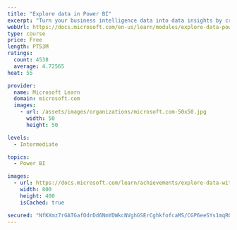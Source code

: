 ```yaml
---
title: "Explore data in Power BI"
excerpt: "Turn your business intelligence data into data insights by creating and configuring Power BI dashboards."
webUrl: https://docs.microsoft.com/en-us/learn/modules/explore-data-power-bi/
type: course
price: Free
length: PT53M
ratings:
  count: 4538
  average: 4.72565
heat: 55

provider:
  name: Microsoft Learn
  domain: microsoft.com
  images:
    - url: /assets/images/organizations/microsoft.com-50x50.jpg
      width: 50
      height: 50

levels:
  - Intermediate

topics:
  - Power BI

images:
  - url: https://docs.microsoft.com/learn/achievements/explore-data-with-power-bi-desktop-social.png
    width: 800
    height: 400
    isCached: true

secured: "NfKXmz7rGATGafOdrDd6NmYDWkcNVghGSErCghkfofcaMS/CGP6eeSYs1mqRQ3Pl7cMkbRue1hc0bCLqrL+PDbdvDJVUISkbgk76cKdGBcr0pqs6+DsUiiw/lj+5ABOEEepEobTjy7RZRAh2c6FMyQoBS+gi4f3sdZNaNkgKdfpvTvRfFc83MlU1a2rcUlUn9c7zhh2/eLrtFWOlv4PYtxqW/68yr+w6H8HkzhGsuNnAfQ3iLywBCGWZy/2OSm6dacp8cITFJJKgVoLzzii7QMWseUtDsL99/aRyTSKVbhcsTvjrx9x5+yzklocQCCl7DpC3rNhF74TFIYsqyTrCdTaWsDiMZ+lzqN2dIQiWV+fMYLea5qnJulPaByP6d/qCmjQ4xeH6TbqLlS9VoKJpUXANgzf9bBR2O8jeQL4JHzA=;lslrMrFHXagLYzy0/T1MCQ=="
---
```


